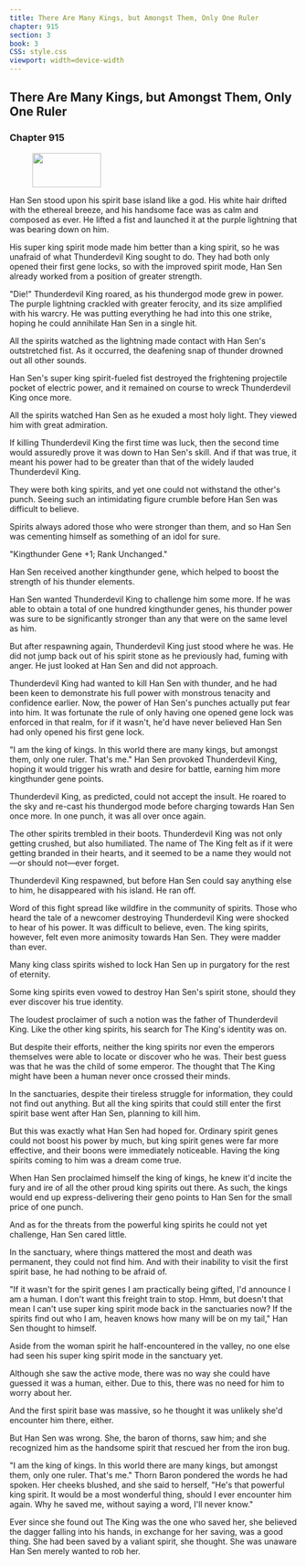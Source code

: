 ```yaml
---
title: There Are Many Kings, but Amongst Them, Only One Ruler
chapter: 915
section: 3
book: 3
CSS: style.css
viewport: width=device-width
---
```


## There Are Many Kings, but Amongst Them, Only One Ruler

### Chapter 915

<figure>
	<img src="../Images/gem.gif" alt="" id="gem" width="120" height="60" />
</figure>

Han Sen stood upon his spirit base island like a god. His white hair drifted with the ethereal breeze, and his handsome face was as calm and composed as ever. He lifted a fist and launched it at the purple lightning that was bearing down on him.

His super king spirit mode made him better than a king spirit, so he was unafraid of what Thunderdevil King sought to do. They had both only opened their first gene locks, so with the improved spirit mode, Han Sen already worked from a position of greater strength.

"Die!" Thunderdevil King roared, as his thundergod mode grew in power. The purple lightning crackled with greater ferocity, and its size amplified with his warcry. He was putting everything he had into this one strike, hoping he could annihilate Han Sen in a single hit.

All the spirits watched as the lightning made contact with Han Sen's outstretched fist. As it occurred, the deafening snap of thunder drowned out all other sounds.

Han Sen's super king spirit-fueled fist destroyed the frightening projectile pocket of electric power, and it remained on course to wreck Thunderdevil King once more.

All the spirits watched Han Sen as he exuded a most holy light. They viewed him with great admiration.

If killing Thunderdevil King the first time was luck, then the second time would assuredly prove it was down to Han Sen's skill. And if that was true, it meant his power had to be greater than that of the widely lauded Thunderdevil King.

They were both king spirits, and yet one could not withstand the other's punch. Seeing such an intimidating figure crumble before Han Sen was difficult to believe.

Spirits always adored those who were stronger than them, and so Han Sen was cementing himself as something of an idol for sure.

"Kingthunder Gene +1; Rank Unchanged."

Han Sen received another kingthunder gene, which helped to boost the strength of his thunder elements.

Han Sen wanted Thunderdevil King to challenge him some more. If he was able to obtain a total of one hundred kingthunder genes, his thunder power was sure to be significantly stronger than any that were on the same level as him.

But after respawning again, Thunderdevil King just stood where he was. He did not jump back out of his spirit stone as he previously had, fuming with anger. He just looked at Han Sen and did not approach.

Thunderdevil King had wanted to kill Han Sen with thunder, and he had been keen to demonstrate his full power with monstrous tenacity and confidence earlier. Now, the power of Han Sen's punches actually put fear into him. It was fortunate the rule of only having one opened gene lock was enforced in that realm, for if it wasn't, he'd have never believed Han Sen had only opened his first gene lock.

"I am the king of kings. In this world there are many kings, but amongst them, only one ruler. That's me." Han Sen provoked Thunderdevil King, hoping it would trigger his wrath and desire for battle, earning him more kingthunder gene points.

Thunderdevil King, as predicted, could not accept the insult. He roared to the sky and re-cast his thundergod mode before charging towards Han Sen once more. In one punch, it was all over once again.

The other spirits trembled in their boots. Thunderdevil King was not only getting crushed, but also humiliated. The name of The King felt as if it were getting branded in their hearts, and it seemed to be a name they would not—or should not—ever forget.

Thunderdevil King respawned, but before Han Sen could say anything else to him, he disappeared with his island. He ran off.

Word of this fight spread like wildfire in the community of spirits. Those who heard the tale of a newcomer destroying Thunderdevil King were shocked to hear of his power. It was difficult to believe, even. The king spirits, however, felt even more animosity towards Han Sen. They were madder than ever.

Many king class spirits wished to lock Han Sen up in purgatory for the rest of eternity.

Some king spirits even vowed to destroy Han Sen's spirit stone, should they ever discover his true identity.

The loudest proclaimer of such a notion was the father of Thunderdevil King. Like the other king spirits, his search for The King's identity was on.

But despite their efforts, neither the king spirits nor even the emperors themselves were able to locate or discover who he was. Their best guess was that he was the child of some emperor. The thought that The King might have been a human never once crossed their minds.

In the sanctuaries, despite their tireless struggle for information, they could not find out anything. But all the king spirits that could still enter the first spirit base went after Han Sen, planning to kill him.

But this was exactly what Han Sen had hoped for. Ordinary spirit genes could not boost his power by much, but king spirit genes were far more effective, and their boons were immediately noticeable. Having the king spirits coming to him was a dream come true.

When Han Sen proclaimed himself the king of kings, he knew it'd incite the fury and ire of all the other proud king spirits out there. As such, the kings would end up express-delivering their geno points to Han Sen for the small price of one punch.

And as for the threats from the powerful king spirits he could not yet challenge, Han Sen cared little.

In the sanctuary, where things mattered the most and death was permanent, they could not find him. And with their inability to visit the first spirit base, he had nothing to be afraid of.

"If it wasn't for the spirit genes I am practically being gifted, I'd announce I am a human. I don't want this freight train to stop. Hmm, but doesn't that mean I can't use super king spirit mode back in the sanctuaries now? If the spirits find out who I am, heaven knows how many will be on my tail," Han Sen thought to himself.

Aside from the woman spirit he half-encountered in the valley, no one else had seen his super king spirit mode in the sanctuary yet.

Although she saw the active mode, there was no way she could have guessed it was a human, either. Due to this, there was no need for him to worry about her.

And the first spirit base was massive, so he thought it was unlikely she'd encounter him there, either.

But Han Sen was wrong. She, the baron of thorns, saw him; and she recognized him as the handsome spirit that rescued her from the iron bug.

"I am the king of kings. In this world there are many kings, but amongst them, only one ruler. That's me." Thorn Baron pondered the words he had spoken. Her cheeks blushed, and she said to herself, "He's that powerful king spirit. It would be a most wonderful thing, should I ever encounter him again. Why he saved me, without saying a word, I'll never know."

Ever since she found out The King was the one who saved her, she believed the dagger falling into his hands, in exchange for her saving, was a good thing. She had been saved by a valiant spirit, she thought. She was unaware Han Sen merely wanted to rob her.
